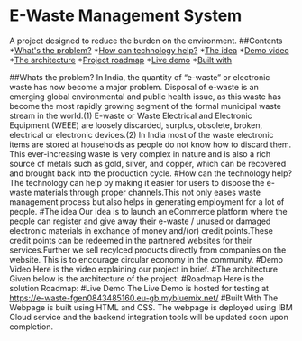 # E-Waste Management System
A project designed to reduce the burden on the environment.
##Contents
  *[What's the problem?](#whats-the-problem-?)
  *[How can technology help?](#how-can-technology-help-?)
  *[The idea](#the-idea)
  *[Demo video](#demo-video)
  *[The architecture](#the-architecture)
  *[Project roadmap](#project-roadmap)
  *[Live demo](#live-demo)
  *[Built with](#built-with)
  
##Whats the problem?
  In India, the quantity of “e-waste” or electronic waste has now become a major problem. Disposal of e-waste is an emerging global environmental and public health issue, as this waste has become the most rapidly growing segment of the formal municipal waste stream in the world.(1) E-waste or Waste Electrical and Electronic Equipment (WEEE) are loosely discarded, surplus, obsolete, broken, electrical or electronic devices.(2) In India most of the waste electronic items are stored at households as people do not know how to discard them. This ever-increasing waste is very complex in nature and is also a rich source of metals such as gold, silver, and copper, which can be recovered and brought back into the production cycle.
 #How can the technology help?
  The technology can help by making it easier for users to dispose the e-waste materials through proper channels.This not only eases waste management process but also helps in generating employment for a lot of people.
 #The idea
  Our idea is to launch an eCommerce platform where the people can register and give away their e-waste / unused or damaged electronic materials in exchange of money and/(or) credit points.These credit points can be redeemed in the partnered websites for their services.Further we sell recylced products directly from companies on the website. This is to encourage circular economy in the community.
 #Demo Video
  Here is the video explaining our project in brief.
 #The architecture
  Given below is the architecture of the project:
 #Roadmap
  Here is the solution Roadmap:
 #Live Demo
  The Live Demo is hosted for testing at https://e-waste-fgen0843485160.eu-gb.mybluemix.net/
 #Built With
  The Webpage is built using HTML and CSS. The webpage is deployed using IBM Cloud service and the backend integration tools will be updated soon upon completion.
  
